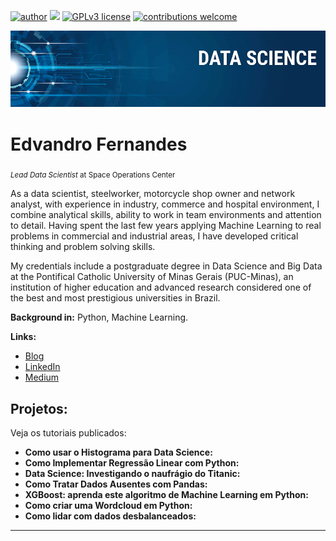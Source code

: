 [![author](https://img.shields.io/badge/author-edvandrodf-red.svg)](https:/www.linkedin.com/in/edvandro-dias-76299a257) [![](https://img.shields.io/badge/python-3.7+-blue.svg)](https://www.python.org/downloads/release/python-365/) [![GPLv3 license](https://img.shields.io/badge/License-GPLv3-blue.svg)](http://perso.crans.org/besson/LICENSE.html) [![contributions welcome](https://img.shields.io/badge/contributions-welcome-brightgreen.svg?style=flat)](https://github.com/Edvandrodf/Data-Science/issues)

<p align="center">
  <img src="banner.png" >
</p>

# Edvandro Fernandes
<sub>*Lead Data Scientist* at Space Operations Center</sub>

As a data scientist, steelworker, motorcycle shop owner and network analyst, with experience in industry, commerce and hospital environment, I combine analytical skills, ability to work in team environments and attention to detail. Having spent the last few years applying Machine Learning to real problems in commercial and industrial areas, I have developed critical thinking and problem solving skills.

My credentials include a postgraduate degree in Data Science and Big Data at the Pontifical Catholic University of Minas Gerais (PUC-Minas), an institution of higher education and advanced research considered one of the best and most prestigious universities in Brazil.

**Background in:** Python, Machine Learning.

**Links:**
* [Blog](http://)
* [LinkedIn](https://www.linkedin.com/in/edvandro-dias-76299a257)
* [Medium](https://www.medium.com)


## Projetos:
Veja os tutoriais publicados:

* **Como usar o Histograma para Data Science:**
* **Como Implementar Regressão Linear com Python:**
* **Data Science: Investigando o naufrágio do Titanic:**
* **Como Tratar Dados Ausentes com Pandas:**
* **XGBoost: aprenda este algoritmo de Machine Learning em Python:**
* **Como criar uma Wordcloud em Python:**
* **Como lidar com dados desbalanceados:**

---
